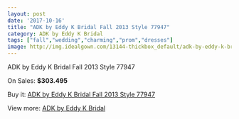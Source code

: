 ```yaml
---
layout: post
date: '2017-10-16'
title: "ADK by Eddy K Bridal Fall 2013 Style 77947"
category: ADK by Eddy K Bridal
tags: ["fall","wedding","charming","prom","dresses"]
image: http://img.idealgown.com/13144-thickbox_default/adk-by-eddy-k-bridal-fall-2013-style-77947.jpg
---
```

ADK by Eddy K Bridal Fall 2013 Style 77947

On Sales: **$303.495**
<a href="https://www.idealgown.com/en/adk-by-eddy-k-bridal/5284-adk-by-eddy-k-bridal-fall-2013-style-77947.html"><amp-img layout="responsive" width="600" height="600" src="//img.idealgown.com/13144-thickbox_default/adk-by-eddy-k-bridal-fall-2013-style-77947.jpg" alt="ADK by Eddy K Bridal Fall 2013 Style 77947 0" /></a>

Buy it: [ADK by Eddy K Bridal Fall 2013 Style 77947](https://www.idealgown.com/en/adk-by-eddy-k-bridal/5284-adk-by-eddy-k-bridal-fall-2013-style-77947.html "ADK by Eddy K Bridal Fall 2013 Style 77947")

View more: [ADK by Eddy K Bridal](https://www.idealgown.com/en/73-adk-by-eddy-k-bridal "ADK by Eddy K Bridal")